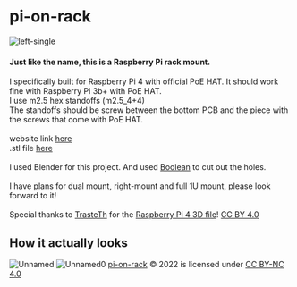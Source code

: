 # pi-on-rack
![left-single](https://user-images.githubusercontent.com/31970387/197358675-aa88f577-4f36-4af7-96ef-e6acb4ab5fa1.jpg)
#### Just like the name, this is a Raspberry Pi rack mount. 
I specifically built for Raspberry Pi 4 with official PoE HAT. It should work fine with Raspberry Pi 3b+ with PoE HAT. \
I use m2.5 hex standoffs (m2.5_4+4) \
The standoffs should be screw between the bottom PCB and the piece with the screws that come with PoE HAT. \
\
website link [here](https://colgrave34.github.io/pi-on-rack/) \
.stl file [here](https://github.com/Colgrave34/pi-on-rack/blob/main/left-mount/left-single/left-single.stl) \
\
I used Blender for this project. And used [Boolean](https://docs.blender.org/manual/en/latest/modeling/modifiers/generate/booleans.html) to cut out the holes. \
\
I have plans for dual mount, right-mount and full 1U mount, please look forward to it! \
\
Special thanks to [TrasteTh](https://www.thingiverse.com/trasteth/designs) for the [Raspberry Pi 4 3D file](https://www.thingiverse.com/thing:3747610/files)! [CC BY 4.0](https://creativecommons.org/licenses/by/4.0/)
## How it actually looks
![Unnamed](https://user-images.githubusercontent.com/31970387/197358685-8ffcadec-e2ad-4a4f-a97d-a06bc570094f.jpg)
![Unnamed0](https://user-images.githubusercontent.com/31970387/197358686-c88af996-5bb9-4c59-abfc-26fb27905f3f.jpg)
[pi-on-rack](https://github.com/Colgrave34/pi-on-rack) © 2022 is licensed under [CC BY-NC 4.0](https://creativecommons.org/licenses/by-nc/4.0/) 
